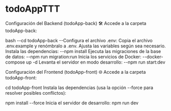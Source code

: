 # todoAppTTT
Configuración del Backend (todoApp-back) 🛠️
Accede a la carpeta todoApp-back:

bash
--cd todoApp-back
--Configura el archivo .env:
Copia el archivo .env.example y renómbralo a .env.
Ajusta las variables según sea necesario.
Instala las dependencias:
--npm install
Ejecuta las migraciones de la base de datos:
--npm run migration:run
Inicia los servicios de Docker:
--docker-compose up -d
Levanta el servidor en modo desarrollo:
--npm run start:dev

Configuración del Frontend (todoApp-front) 🌐
Accede a la carpeta todoApp-front:


cd todoApp-front
Instala las dependencias (usa la opción --force para resolver posibles conflictos):


npm install --force
Inicia el servidor de desarrollo:
npm run dev

